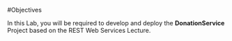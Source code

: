 #Objectives

In this Lab, you will be required to develop and deploy the <b>DonationService</b> Project based on the REST Web Services Lecture.